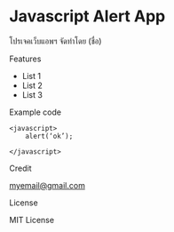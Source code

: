 # Javascript Alert App
โปรเจคเว็บแอพฯ จัดทําโดย (ชื่อ)

Features
- List 1
- List 2
- List 3

Example code 
```
<javascript>
    alert(‘ok’);

</javascript>
```
Credit

[myemail@gmail.com](https://gmail.com/)

License

MIT License